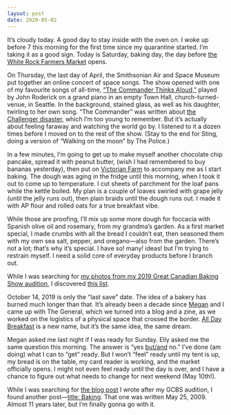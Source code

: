 ```yaml
---
layout: post
date: 2020-05-02
---
```


It’s cloudy today. A good day to stay inside with the oven on. I woke up before 7 this morning for the first time since my quarantine started. I’m taking it as a good sign. Today is Saturday, baking day, the day before [the White Rock Farmers Market](http://www.whiterockfarmersmarket.ca/) opens.

On Thursday, the last day of April, the Smithsonian Air and Space Museum put together an online concert of space songs. The show opened with one of my favourite songs of all-time, [“The Commander Thinks Aloud,”](https://www.youtube.com/watch?v=grPBYQ_a6Cg&feature=youtu.be&t=231) played by John Roderick on a grand piano in an empty Town Hall, church-turned-venue, in Seattle. In the background, stained glass, as well as his daughter, twirling to her own song. “The Commander” was written about [the Challenger disaster](https://en.wikipedia.org/wiki/Space_Shuttle_Challenger_disaster), which I’m too young to remember. But it’s actually about feeling faraway and watching the world go by. I listened to it a dozen times before I moved on to the rest of the show. (Stay to the end for Sting, doing a version of “Walking on the moon” by The Police.)

In a few minutes, I’m going to get up to make myself another chocolate chip pancake, spread it with peanut butter, (wish I had remembered to buy bananas yesterday), then put on [Victorian Farm](https://www.youtube.com/watch?v=sJ_C3Ja4awg&list=PLmQEL0DnjiRFV385j9nlqdnoo1zr3gnQv&index=14) to accompany me as I start baking. The dough was aging in the fridge until this morning, when I took it out to come up to temperature. I cut sheets of parchment for the loaf pans while the kettle boiled. My plan is a couple of loaves swirled with grape jelly (until the jelly runs out), then plain braids until the dough runs out. I made it with AP flour and rolled oats for a true breakfast vibe.

While those are proofing, I’ll mix up some more dough for foccacia with Spanish olive oil and rosemary, from my grandma’s garden. As a first market special, I made crumbs with all the bread I couldn’t eat, then seasoned them with my own sea salt, pepper, and oregano—also from the garden. There’s not a lot; that’s why it’s special. I have so! many! ideas! but I’m trying to restrain myself. I need a solid core of everyday products before I branch out.

While I was searching for [my photos from my 2019 Great Canadian Baking Show audition](https://www.instagram.com/p/B_kknyUhe8Z/?utm_source=ig_web_copy_link), I discovered [this list](https://cdn.substack.com/image/fetch/c_limit,f_auto,q_auto:good,fl_progressive:steep/https%3A%2F%2Fbucketeer-e05bbc84-baa3-437e-9518-adb32be77984.s3.amazonaws.com%2Fpublic%2Fimages%2Fe0fe5976-e7af-43d9-bc1c-7d96e800cbe4_1125x1192.png).

October 14, 2019 is only the “last save” date. The idea of a bakery has burned much longer than that. It’s already been a decade since [Megan](https://www.instagram.com/meganwest/) and I came up with The General, which we turned into a blog and a zine, as we worked on the logistics of a physical space that crossed the border. [All Day Breakfast](http://alldaybreakfast.org/) is a new name, but it’s the same idea, the same dream.

Megan asked me last night if I was ready for Sunday. Elly asked me the same question this morning. The answer is “yes [but/and](https://www.robinsloan.com/notes/but-and/) no.” I’ve done (am doing) what I can to “get” ready. But I won’t “feel” ready until my tent is up, my bread is on the table, my card reader is working, and the market officially opens. I might not even feel ready until the day is over, and I have a chance to figure out what needs to change for next weekend (May 10th!).

While I was searching for [the blog post](http://jessdriscoll.com/blog/2019/03/16/gcbs) I wrote after my GCBS audition, I found another post—[title: Baking](http://jessdriscoll.com/blog/2009/05/25/baking). That one was written May 25, 2009. Almost 11 years later, but I’m finally gonna go with it.
